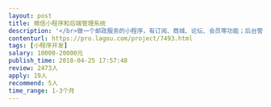 ```yaml
---                
layout: post       
title: 微信小程序和后端管理系统           
description: '</br>做一个邮政服务的小程序，有订阅、商城、论坛、会员等功能；后台管理系统有对应的客户管理、商城管理、论坛管理等模块。</br>要求能随时沟通，有意向可长期合作。</br>'     
contenturl: https://pro.lagou.com/project/7493.html      
tags: [小程序开发]            
salary: 10000-20000元          
publish_time: 2018-04-25 17:57:48         
review: 2473人                   
apply: 19人                   
recommend: 5人                   
time_range: 1-3个月              
---                 
```

